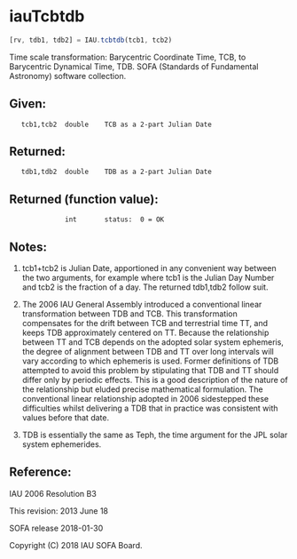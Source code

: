 # iauTcbtdb

```js
[rv, tdb1, tdb2] = IAU.tcbtdb(tcb1, tcb2)
```

Time scale transformation:  Barycentric Coordinate Time, TCB, to
Barycentric Dynamical Time, TDB.
SOFA (Standards of Fundamental Astronomy) software collection.


## Given:
```
   tcb1,tcb2  double    TCB as a 2-part Julian Date
```

## Returned:
```
   tdb1,tdb2  double    TDB as a 2-part Julian Date
```

## Returned (function value):
```
              int       status:  0 = OK
```

## Notes:

1) tcb1+tcb2 is Julian Date, apportioned in any convenient way
   between the two arguments, for example where tcb1 is the Julian
   Day Number and tcb2 is the fraction of a day.  The returned
   tdb1,tdb2 follow suit.

2) The 2006 IAU General Assembly introduced a conventional linear
   transformation between TDB and TCB.  This transformation
   compensates for the drift between TCB and terrestrial time TT,
   and keeps TDB approximately centered on TT.  Because the
   relationship between TT and TCB depends on the adopted solar
   system ephemeris, the degree of alignment between TDB and TT over
   long intervals will vary according to which ephemeris is used.
   Former definitions of TDB attempted to avoid this problem by
   stipulating that TDB and TT should differ only by periodic
   effects.  This is a good description of the nature of the
   relationship but eluded precise mathematical formulation.  The
   conventional linear relationship adopted in 2006 sidestepped
   these difficulties whilst delivering a TDB that in practice was
   consistent with values before that date.

3) TDB is essentially the same as Teph, the time argument for the
   JPL solar system ephemerides.

## Reference:

   IAU 2006 Resolution B3

This revision:  2013 June 18

SOFA release 2018-01-30

Copyright (C) 2018 IAU SOFA Board.
